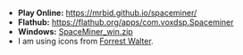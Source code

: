 * **Play Online:** https://mrbid.github.io/spaceminer/
* **Flathub:** https://flathub.org/apps/com.voxdsp.Spaceminer
* **Windows:** [SpaceMiner_win.zip](https://github.com/mrbid/NotABug-Mirror/releases/download/SpaceMinerWindows/SpaceMiner_win.zip)
* I am using icons from [Forrest Walter](http://www.forrestwalter.com).
